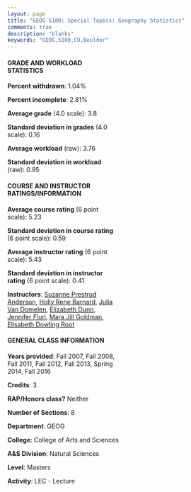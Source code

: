 ```yaml
---
layout: page
title: "GEOG 5100: Special Topics: Geography Statistics"
comments: true
description: "blanks"
keywords: "GEOG,5100,CU,Boulder"
---
```

<head>
<script src="https://ajax.googleapis.com/ajax/libs/jquery/2.1.3/jquery.min.js"></script>
<script src="https://dl.dropboxusercontent.com/s/pc42nxpaw1ea4o9/highcharts.js?dl=0"></script>
<!-- <script src="../assets/js/highcharts.js"></script> -->
<style type="text/css">@font-face {
	font-family: "Bebas Neue";
	src: url(https://www.filehosting.org/file/details/544349/BebasNeue Regular.otf) format("opentype");
	}
	h1.Bebas { 
		font-family: "Bebas Neue", Verdana, Tahoma;
	}
</style>
</head>
<body>
	<div id="container" style="float: right; width: 45%; height: 88%; margin-left: 2.5%; margin-right: 2.5%;"></div>
	<script language="JavaScript">
		$(document).ready(function() {
		var chart = {type: 'column'};
		var title = {text: 'Grade Distribution'};
		var xAxis = {categories: ['A','B','C','D','F'],crosshair: true};
		var yAxis = {min: 0,title: {text: 'Percentage'}};
		var tooltip = {headerFormat: '<center><b><span style="font-size:20px">{point.key}</span></b></center>',
		               pointFormat: '<td style="padding:0"><b>{point.y:.1f}%</b></td>',
		               footerFormat: '</table>',shared: true,useHTML: true};
		var plotOptions = {column: {pointPadding: 0.0,borderWidth: 0}};  
		var credits = {enabled: false};var series= [{name: 'Percent',data: [87.63,11.12,1.25,0.0,0.0,]}];
		var json = {};
		json.chart = chart;
		json.title = title;
		json.tooltip = tooltip;
		json.xAxis = xAxis;
		json.yAxis = yAxis;  
		json.series = series;
		json.plotOptions = plotOptions;  
		json.credits = credits;
		$('#container').highcharts(json);
	});
	</script>
</body>
			   
#### GRADE AND WORKLOAD STATISTICS

**Percent withdrawn**: 1.04%

**Percent incomplete**: 2.81%

**Average grade** (4.0 scale): 3.8

**Standard deviation in grades** (4.0 scale): 0.16

**Average workload** (raw): 3.76

**Standard deviation in workload** (raw): 0.95

#### COURSE AND INSTRUCTOR RATINGS/INFORMATION

**Average course rating** (6 point scale): 5.23

**Standard deviation in course rating** (6 point scale): 0.59

**Average instructor rating** (6 point scale): 5.43

**Standard deviation in instructor rating** (6 point scale): 0.41

**Instructors**: <a href='../../instructors/Suzanne_Prestrud_Anderson'>Suzanne Prestrud Anderson</a>, <a href='../../instructors/Holly_Rene_Barnard'>Holly Rene Barnard</a>, <a href='../../instructors/Julia_Van_Domelen'>Julia Van Domelen</a>, <a href='../../instructors/Elizabeth_Dunn'>Elizabeth Dunn</a>, <a href='../../instructors/Jennifer_Fluri'>Jennifer Fluri</a>, <a href='../../instructors/Mara_Jill_Goldman'>Mara Jill Goldman</a>, <a href='../../instructors/Elisabeth_Dowling_Root'>Elisabeth Dowling Root</a>

#### GENERAL CLASS INFORMATION

**Years provided**: Fall 2007, Fall 2008, Fall 2011, Fall 2012, Fall 2013, Spring 2014, Fall 2016

**Credits**: 3

**RAP/Honors class?** Neither

**Number of Sections**: 8

**Department**: GEOG

**College**: College of Arts and Sciences

**A&S Division**: Natural Sciences

**Level**: Masters

**Activity**: LEC - Lecture
